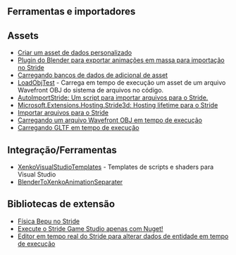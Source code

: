 ## Ferramentas e importadores

## Assets
- [Criar um asset de dados personalizado](https://github.com/manio143/StrideCustomAsset)
- [Plugin do Blender para exportar animações em massa para importação no Stride](https://github.com/JackPilley/BlenderToStrideAnimationSeparator)
- [Carregando bancos de dados de adicional de asset](https://gist.github.com/aikixd/b0decb0cfc28bbdacb46d953691f76fd)
- [LoadObjTest](https://github.com/jeske/LoadObjTest) - Carrega em tempo de execução um asset de um arquivo Wavefront OBJ do sistema de arquivos no código.
- [AutoImportStride: Um script para importar arquivos para o Stride.](https://github.com/VirtualBrightPlayz/AutoImportStride)
- [Microsoft.Extensions.Hosting.Stride3d: Hosting lifetime para o Stride](https://github.com/spasarto/Microsoft.Extensions.Hosting.Stride3d)
- [Importar arquivos para o Stride](https://github.com/VirtualBrightPlayz/AutoImportStride)
- [Carregando um arquivo Wavefront OBJ em tempo de execução](https://github.com/jeske/LoadObjTest)
- [Carregando GLTF em tempo de execução](https://github.com/ykafia/StrideGltf/blob/master/GltfImport/LoadGLTF.cs)

## Integração/Ferramentas
- [XenkoVisualStudioTemplates](https://github.com/tebjan/XenkoTemplates/releases) - Templates de scripts e shaders para Visual Studio
- [BlenderToXenkoAnimationSeparater](https://github.com/GutterLab/BlenderToXenkoAnimationSeparator)

## Bibliotecas de extensão
- [Física Bepu no Stride](https://www.nuget.org/packages/Stride.BepuPhysics)
- [Execute o Stride Game Studio apenas com Nuget!](https://github.com/Doprez/stride-gamestudio-nuget)
- [Editor em tempo real do Stride para alterar dados de entidade em tempo de execução](https://github.com/tebjan/StrideLiveEditor)


